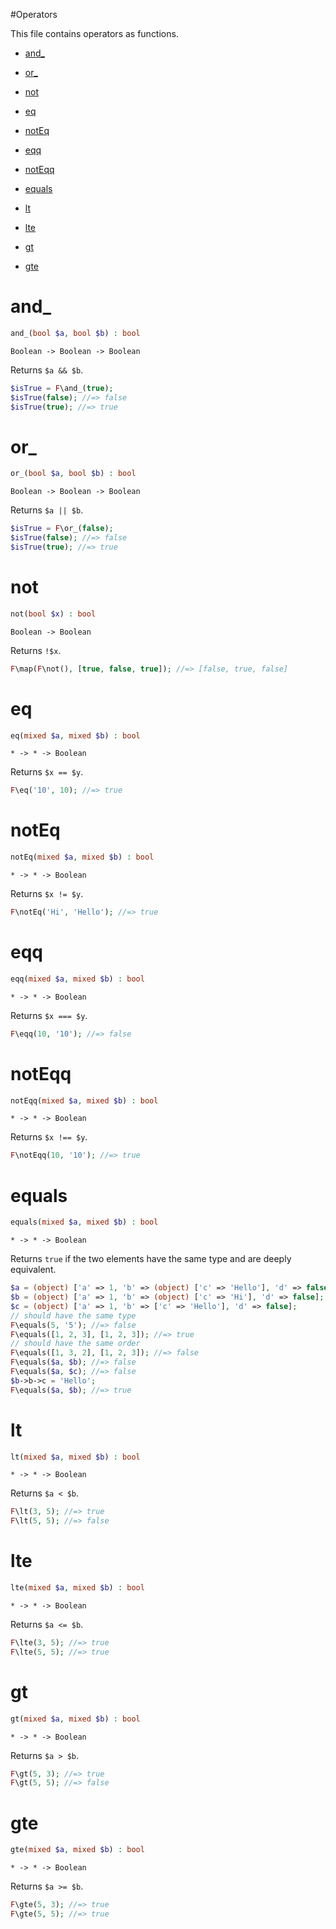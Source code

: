 #Operators

This file contains operators as functions.

- [and_](#and)

- [or_](#or)

- [not](#not)

- [eq](#eq)

- [notEq](#not-eq)

- [eqq](#eqq)

- [notEqq](#not-eqq)

- [equals](#equals)

- [lt](#lt)

- [lte](#lte)

- [gt](#gt)

- [gte](#gte)

# and_

```php
and_(bool $a, bool $b) : bool
```

```
Boolean -> Boolean -> Boolean
```

Returns `$a && $b`.

```php
$isTrue = F\and_(true);
$isTrue(false); //=> false
$isTrue(true); //=> true
```

# or_

```php
or_(bool $a, bool $b) : bool
```

```
Boolean -> Boolean -> Boolean
```

Returns `$a || $b`.

```php
$isTrue = F\or_(false);
$isTrue(false); //=> false
$isTrue(true); //=> true
```

# not

```php
not(bool $x) : bool
```

```
Boolean -> Boolean
```

Returns `!$x`.

```php
F\map(F\not(), [true, false, true]); //=> [false, true, false]
```

# eq

```php
eq(mixed $a, mixed $b) : bool
```

```
* -> * -> Boolean
```

Returns `$x == $y`.

```php
F\eq('10', 10); //=> true
```

# notEq

```php
notEq(mixed $a, mixed $b) : bool
```

```
* -> * -> Boolean
```

Returns `$x != $y`.

```php
F\notEq('Hi', 'Hello'); //=> true
```

# eqq

```php
eqq(mixed $a, mixed $b) : bool
```

```
* -> * -> Boolean
```

Returns `$x === $y`.

```php
F\eqq(10, '10'); //=> false
```

# notEqq

```php
notEqq(mixed $a, mixed $b) : bool
```

```
* -> * -> Boolean
```

Returns `$x !== $y`.

```php
F\notEqq(10, '10'); //=> true
```

# equals

```php
equals(mixed $a, mixed $b) : bool
```

```
* -> * -> Boolean
```

Returns `true` if the two elements have the same type and are deeply equivalent.

```php
$a = (object) ['a' => 1, 'b' => (object) ['c' => 'Hello'], 'd' => false];
$b = (object) ['a' => 1, 'b' => (object) ['c' => 'Hi'], 'd' => false];
$c = (object) ['a' => 1, 'b' => ['c' => 'Hello'], 'd' => false];
// should have the same type
F\equals(5, '5'); //=> false
F\equals([1, 2, 3], [1, 2, 3]); //=> true
// should have the same order
F\equals([1, 3, 2], [1, 2, 3]); //=> false
F\equals($a, $b); //=> false
F\equals($a, $c); //=> false
$b->b->c = 'Hello';
F\equals($a, $b); //=> true
```

# lt

```php
lt(mixed $a, mixed $b) : bool
```

```
* -> * -> Boolean
```

Returns `$a < $b`.

```php
F\lt(3, 5); //=> true
F\lt(5, 5); //=> false
```

# lte

```php
lte(mixed $a, mixed $b) : bool
```

```
* -> * -> Boolean
```

Returns `$a <= $b`.

```php
F\lte(3, 5); //=> true
F\lte(5, 5); //=> true
```

# gt

```php
gt(mixed $a, mixed $b) : bool
```

```
* -> * -> Boolean
```

Returns `$a > $b`.

```php
F\gt(5, 3); //=> true
F\gt(5, 5); //=> false
```

# gte

```php
gte(mixed $a, mixed $b) : bool
```

```
* -> * -> Boolean
```

Returns `$a >= $b`.

```php
F\gte(5, 3); //=> true
F\gte(5, 5); //=> true
```

